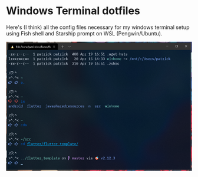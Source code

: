 # Windows Terminal dotfiles
Here's (I think) all the config files necessary for my windows terminal setup using Fish shell and Starship prompt on WSL (Pengwin/Ubuntu).

![screenshot](https://github.com/PatrickWulfe/windows_terminal_dotfiles/blob/master/Capture.PNG?raw=true)
